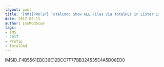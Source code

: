 ```yaml
---
layout: post
title: '[NM][PROTIP] TotalCmd: Show ALL Files via TotalHLT in Lister is IMPOSSIBLE! Need to manually specify extensions in `tc\PLUGINS\wlx\TotalHLT\extensions.conf`!'
date: 2017-09-11
author: InsModScum
tags:
- IMS
- 2017
- ProTip
- TotalCmd
---
```


IMSID_F4B5561EBC36E12BCC7F77BB324535E4A5D08ED0 